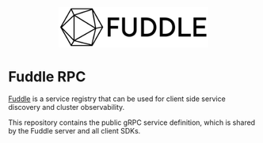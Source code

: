<p align="center">
  <img src='assets/images/logo.png?raw=true' width='60%'>
</p>

# Fuddle RPC

[Fuddle](https://github.com/fuddle-io/fuddle) is a service registry that can be
used for client side service discovery and cluster observability.

This repository contains the public gRPC service definition, which is shared by
the Fuddle server and all client SDKs.
